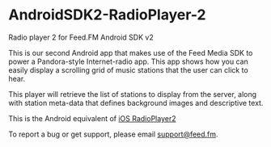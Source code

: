 # AndroidSDK2-RadioPlayer-2
Radio player 2 for Feed.FM Android SDK v2

This is our second Android app that makes use of the Feed Media SDK to power a Pandora-style Internet-radio app. This app shows how you can easily display a scrolling grid of music stations that the user can click to hear.

This player will retrieve the list of stations to display from the server, along with station meta-data that defines background images and descriptive text.

This is the Android equivalent of [iOS RadioPlayer2](https://github.com/feedfm/iOS-RadioPlayer-2)

To report a bug or get support, please email support@feed.fm.
